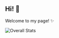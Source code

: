 ## Hi! 👋

Welcome to my page! ✨

![Overall Stats](https://github-readme-stats.vercel.app/api?username=hannahnmcdonald&count_private=false&show_icons=true)

